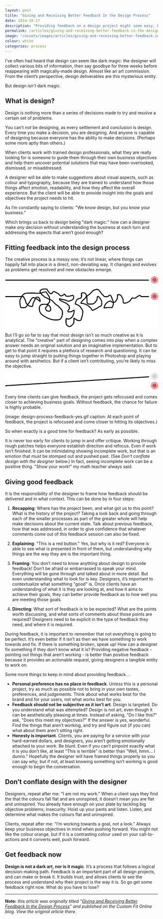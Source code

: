 ```yaml
---
layout: post
title: "Giving and Receiving Better Feedback In the Design Process"
date: 2014-10-17
description: "Providing feedback on a design project might seem easy, but in reality it can be quite a complex task. Why is feedback so important to the success of design? How can you frame it to better solve the objectives?"
permalink: /articles/giving-and-receiving-better-feedback-in-the-design-process/
image: "/assets/images/articles/giving-and-receiving-better-feedback-in-the-design-process/giving-and-receiving-better-feedback-in-the-design-process.png"
colour: white
categories: process
---
```


I’ve often had heard that design can seem like dark magic: the designer will collect various bits of information, then say goodbye for three weeks before reappearing with magically-made design. Almost like an art commission. From the client’s perspective, design deliverables are this mysterious entity.

But design *isn’t* dark magic.

## What is design?

Design is nothing more than a series of decisions made to try and resolve a certain set of problems.

You can’t  *not* be designing, as every settlement and conclusion is design. Every time you make a decision, you are designing. And anyone is capable of designing because everyone has the ability to make decisions. (Perhaps some more aptly than others.)

When clients work with trained design professionals, what they are really looking for is someone to guide them through their own business objectives and help them uncover potential solutions that may have been overlooked, dismissed, or misaddressed.

A designer will be able to make suggestions about visual aspects, such as colour and typography, because they are trained to understand how those things affect emotion, readability, and how they affect the overall experience. But the client will be able to provide insight into the goals and objectives the project needs to hit.

As I’m constantly saying to clients: "We know design, but you know your business."

Which brings us back to design being "dark magic:" how can a designer make *any* decision without understanding the business at each turn and addressing the aspects that aren’t good enough?

## Fitting feedback into the design process

The creative process is a messy one; it’s not linear, where things can happily fall into place in a direct, non-deviating way. It changes and evolves as problems get resolved and new obstacles emerge.

![](/assets/images/articles/giving-and-receiving-better-feedback-in-the-design-process/design-process-linear.gif)

![](/assets/images/articles/giving-and-receiving-better-feedback-in-the-design-process/design-process-nonlinear.gif)

But I’ll go so far to say that most design isn’t so much creative as it is analytical. The "creative" part of designing comes into play when a complex answer needs an original solution and an imaginative implementation. But to get to that point it requires a plethora of research and questioning. It can be easy to jump straight to putting things together in Photoshop and playing around with aesthetics. But if a client isn’t contributing, you’re likely to miss the objective.

![](/assets/images/articles/giving-and-receiving-better-feedback-in-the-design-process/design-process-feedback-no.gif)

Every time clients can give feedback, the project gets refocused and comes closer to achieving business goals. Without feedback, the chance for failure is highly probable.

(image: design-process-feedback-yes.gif caption: At each point of feedback, the project is refocused and come closer to hitting its objectives.)

So when exactly is a good time for feedback? As early as possible.

It is never too early for clients to jump in and offer critique. Working through rough patches helps everyone establish direction and refocus. Even if work isn’t finished. It can be intimidating showing incomplete work, but that is an emotion that *must* be stomped out and pushed past. (See *Don’t conflate design with the designer* below.) In fact, seeing incomplete work can be a positive thing. "Show your work!" my math teacher always said.

## Giving good feedback

It is the responsibility of the designer to frame how feedback should be delivered and in what context. This can be done by in four steps:

1. **Recapping**: Where has the project been, and what got us to this point? What is the history of the project? Taking a look back and going through each of the smaller processes as part of the greater whole will help make decisions about the current state. Talk about previous feedback, how that was addressed, in order to give confidence that whatever comments come out of *this* feedback session can also be fixed.

2. **Explaining**: "This is a red button." Yes, but why is it red? Everyone is able to see what is presented in front of them, but understanding why things are the way they are is the important thing.

3. **Framing**: You don’t need to know anything about design to provide feedback! Don’t be afraid or embarrassed to speak your mind. Everything will be gone through and talked about in more detail. But even understanding what to look for is key. Designers, it’s important to contextualize what something "good" is. Once clients have an understanding of what it is they are looking at, and how it aims to achieve their goals, they can better provide feedback as to how well you are meeting those goals.

4. **Directing**: What sort of feedback is to be expected? What are the points worth discussing, and what sorts of comments about those points are required? Designers need to be explicit in the type of feedback they need, and where it is required.

During feedback, it is important to remember that not everything is going to be perfect. It’s even better if it isn’t as then we have something to work towards and fix. If there is something broken, speak up! How can a designer fix something if they don’t know what it is? Providing negative feedback - pointing out things that aren’t working - is better than positive feedback because it provides an actionable request, giving designers a tangible entity to work on.

Some more things to keep in mind about providing feedback…

*   **Personal preference has no place in feedback**. Unless this is a personal project, try as much as possible not to bring in your own tastes, preferences, and judgements. Think about what works best for the brand and for your users, not what works best for you.
*   **Feedback should not be subjective as it isn’t art**. Design is targeted. Do you understand what was attempted? Design is not art, even though it can be aesthetically pleasing at times. Instead of asking, "Do I like this?" ask, "Does this meet my objectives?" If the answer is yes, wonderful. Find the things that aren’t working, and try and figure out (if you can) what about them aren’t sitting right.
*   **Honesty is important**. Clients, you are paying for a service with your hard-earned dollars, and designers, you aren’t getting emotionally attached to your work. Be blunt. Even if you can’t pinpoint exactly what it is you don’t like, at least "This is terrible" is better than "Well, hmm… I dunno." Hopefully the designer will have framed things properly so you can say *why*, but if not, at least knowing something isn’t working is good enough to begin the conversation.

## Don’t conflate design with the designer

Designers, repeat after me: "I am not my work." When a client says they find the that the colours fall flat and are uninspired, it doesn’t mean *you* are flat and uninspired. You already have enough on your plate by tackling big objective problems; insecurity. Hoist up your pants and listen. Listen, and determine what makes the colours flat and uninspired.

Clients, repeat after me: "I’m working towards a goal, not a look." Always keep your business objectives in mind when pushing forward. You might not like the colour orange, but if it is a contrasting colour used on your call-to-actions and it converts well, push forward.

## Get feedback now

**Design is not a dark art, nor is it magic**. It’s a process that follows a logical decision-making path. Feedback is an important part of all design projects, and can make or break it. It builds trust, and allows clients to see the process and understand why their project is the way it is. So go get some feedback right now. What do you have to lose?

***

**Note:** *this article was originally titled “[Giving and Receiving Better Feedback In the Design Process](http://customfitonline.com/news/2014/10/17/giving-receiving-better-design-feedback/)” and published on the Custom Fit Online blog. View the original article there.*
